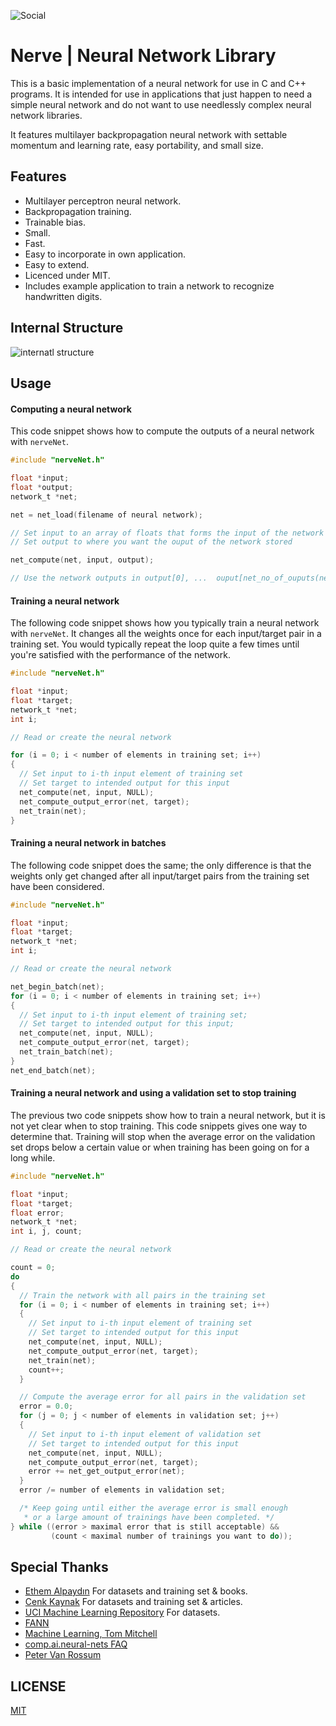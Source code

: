 ![Social](https://raw.githubusercontent.com/fkkarakurt/Nerve/main/social.png)


# Nerve | Neural Network Library

This is a basic implementation of a neural network for use in C and C++ programs. It is intended for use in applications that just happen to need a simple neural network and do not want to use needlessly complex neural network libraries.

It features multilayer backpropagation neural network with settable momentum and learning rate, easy portability, and small size.


## Features

- Multilayer perceptron neural network.
- Backpropagation training.
- Trainable bias.
- Small.
- Fast.
- Easy to incorporate in own application.
- Easy to extend.
- Licenced under MIT.
- Includes example application to train a network to recognize handwritten digits.
  
## Internal Structure

![internatl structure](https://raw.githubusercontent.com/fkkarakurt/Nerve/main/structure.png)

## Usage

#### Computing a neural network

This code snippet shows how to compute the outputs of a neural network with `nerveNet`.

```c
#include "nerveNet.h"

float *input;
float *output;
network_t *net;

net = net_load(filename of neural network);

// Set input to an array of floats that forms the input of the network
// Set output to where you want the ouput of the network stored

net_compute(net, input, output);

// Use the network outputs in output[0], ...  ouput[net_no_of_ouputs(net)-1]
```

#### Training a neural network

The following code snippet shows how you typically train a neural network with `nerveNet`. It changes all the weights once for each input/target pair in a training set. You would typically repeat the loop quite a few times until you're satisfied with the performance of the network.

```c
#include "nerveNet.h"

float *input;
float *target;
network_t *net;
int i;

// Read or create the neural network

for (i = 0; i < number of elements in training set; i++)
{
  // Set input to i-th input element of training set
  // Set target to intended output for this input
  net_compute(net, input, NULL);
  net_compute_output_error(net, target);
  net_train(net);
}
```

#### Training a neural network in batches

The following code snippet does the same; the only difference is that the weights only get changed after all input/target pairs from the training set have been considered.

```c
#include "nerveNet.h"

float *input;
float *target;
network_t *net;
int i;

// Read or create the neural network

net_begin_batch(net);
for (i = 0; i < number of elements in training set; i++)
{
  // Set input to i-th input element of training set;
  // Set target to intended output for this input;
  net_compute(net, input, NULL);
  net_compute_output_error(net, target);
  net_train_batch(net);
}
net_end_batch(net);
```

#### Training a neural network and using a validation set to stop training

The previous two code snippets show how to train a neural network, but it is not yet clear when to stop training. This code snippets gives one way to determine that. Training will stop when the average error on the validation set drops below a certain value or when training has been going on for a long while.

```c
#include "nerveNet.h"

float *input;
float *target;
float error;
network_t *net;
int i, j, count;

// Read or create the neural network

count = 0;
do
{
  // Train the network with all pairs in the training set
  for (i = 0; i < number of elements in training set; i++)
  {
    // Set input to i-th input element of training set
    // Set target to intended output for this input
    net_compute(net, input, NULL);
    net_compute_output_error(net, target);
    net_train(net);
    count++;
  }

  // Compute the average error for all pairs in the validation set
  error = 0.0;
  for (j = 0; j < number of elements in validation set; j++)
  {
    // Set input to i-th input element of validation set
    // Set target to intended output for this input
    net_compute(net, input, NULL);
    net_compute_output_error(net, target);
    error += net_get_output_error(net);
  }
  error /= number of elements in validation set;

  /* Keep going until either the average error is small enough
   * or a large amount of trainings have been completed. */
} while ((error > maximal error that is still acceptable) &&
         (count < maximal number of trainings you want to do));

```

## Special Thanks

- [Ethem Alpaydın](https://www.cmpe.boun.edu.tr/~ethem/) For datasets and training set & books.
- [Cenk Kaynak](https://www.linkedin.com/in/cenk-kaynak-phd-631aa4101/?originalSubdomain=uk) For datasets and training set & articles.
- [UCI Machine Learning Repository](http://archive.ics.uci.edu/ml/index.php) For datasets.
- [FANN](http://leenissen.dk/fann/wp/)
- [Machine Learning, Tom Mitchell](http://www.cs.cmu.edu/~tom/mlbook.html)
- [comp.ai.neural-nets FAQ](http://www.faqs.org/faqs/ai-faq/neural-nets/part1/)
- [Peter Van Rossum](https://dblp.org/pid/98/3298.html)


## LICENSE

[MIT](https://choosealicense.com/licenses/mit/)

  
